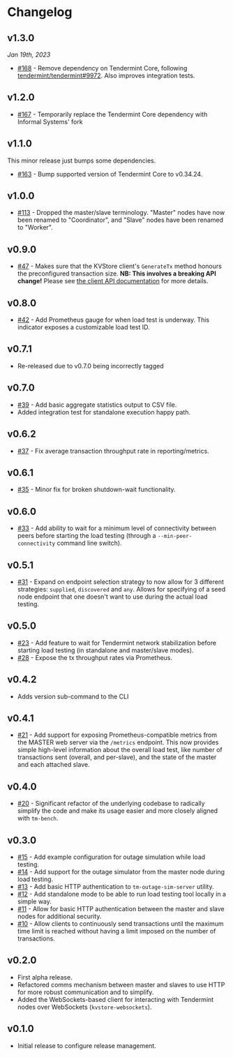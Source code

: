 # Changelog

## v1.3.0

*Jan 19th, 2023*

* [\#168](https://github.com/informalsystems/tm-load-test/pull/168) - Remove
  dependency on Tendermint Core, following
  [tendermint/tendermint\#9972](https://github.com/tendermint/tendermint/issues/9972).
  Also improves integration tests.

## v1.2.0

* [\#167](https://github.com/informalsystems/tm-load-test/pull/167) -
  Temporarily replace the Tendermint Core dependency with Informal Systems' fork

## v1.1.0

This minor release just bumps some dependencies.

* [\#163](https://github.com/informalsystems/tm-load-test/pull/163) - Bump
  supported version of Tendermint Core to v0.34.24.

## v1.0.0
* [\#113](https://github.com/informalsystems/tm-load-test/pull/113) - Dropped
  the master/slave terminology. "Master" nodes have now been renamed to
  "Coordinator", and "Slave" nodes have been renamed to "Worker".

## v0.9.0
* [\#47](https://github.com/informalsystems/tm-load-test/pull/47) - Makes sure
  that the KVStore client's `GenerateTx` method honours the preconfigured
  transaction size. **NB: This involves a breaking API change!** Please see
  [the client API documentation](./pkg/loadtest/README.md) for more details.

## v0.8.0
* [\#42](https://github.com/informalsystems/tm-load-test/pull/42) - Add Prometheus
  gauge for when load test is underway. This indicator exposes a customizable
  load test ID.

## v0.7.1
* Re-released due to v0.7.0 being incorrectly tagged

## v0.7.0
* [\#39](https://github.com/informalsystems/tm-load-test/pull/40) - Add basic
  aggregate statistics output to CSV file.
* Added integration test for standalone execution happy path.

## v0.6.2
* [\#37](https://github.com/informalsystems/tm-load-test/pull/37) - Fix average
  transaction throughput rate in reporting/metrics.

## v0.6.1
* [\#35](https://github.com/informalsystems/tm-load-test/pull/35) - Minor fix for
  broken shutdown-wait functionality.

## v0.6.0
* [\#33](https://github.com/informalsystems/tm-load-test/pull/33) - Add ability
  to wait for a minimum level of connectivity between peers before starting the
  load testing (through a `--min-peer-connectivity` command line switch).

## v0.5.1
* [\#31](https://github.com/informalsystems/tm-load-test/pull/31) - Expand on
  endpoint selection strategy to now allow for 3 different strategies:
  `supplied`, `discovered` and `any`. Allows for specifying of a seed node
  endpoint that one doesn't want to use during the actual load testing.

## v0.5.0
* [\#23](https://github.com/informalsystems/tm-load-test/pull/23) - Add
  feature to wait for Tendermint network stabilization before starting load
  testing (in standalone and master/slave modes).
* [\#28](https://github.com/informalsystems/tm-load-test/pull/28) - Expose the
  tx throughput rates via Prometheus.

## v0.4.2
* Adds version sub-command to the CLI

## v0.4.1
* [\#21](https://github.com/informalsystems/tm-load-test/pull/21) - Add support
  for exposing Prometheus-compatible metrics from the MASTER web server via
  the `/metrics` endpoint. This now provides simple high-level information
  about the overall load test, like number of transactions sent (overall, and
  per-slave), and the state of the master and each attached slave.

## v0.4.0
* [\#20](https://github.com/informalsystems/tm-load-test/pull/20) - Significant
  refactor of the underlying codebase to radically simplify the code and make
  its usage easier and more closely aligned with `tm-bench`.

## v0.3.0
* [\#15](https://github.com/informalsystems/tm-load-test/pull/14) - Add example
  configuration for outage simulation while load testing.
* [\#14](https://github.com/informalsystems/tm-load-test/pull/14) - Add support for
  the outage simulator from the master node during load testing.
* [\#13](https://github.com/informalsystems/tm-load-test/pull/13) - Add basic HTTP
  authentication to `tm-outage-sim-server` utility.
* [\#12](https://github.com/informalsystems/tm-load-test/pull/12) - Add standalone
  mode to be able to run load testing tool locally in a simple way.
* [\#11](https://github.com/informalsystems/tm-load-test/pull/11) - Allow for basic
  HTTP authentication between the master and slave nodes for additional
  security.
* [\#10](https://github.com/informalsystems/tm-load-test/pull/10) - Allow clients
  to continuously send transactions until the maximum time limit is reached
  without having a limit imposed on the number of transactions.

## v0.2.0
* First alpha release.
* Refactored comms mechanism between master and slaves to use HTTP for more
  robust communication and to simplify.
* Added the WebSockets-based client for interacting with Tendermint nodes over
  WebSockets (`kvstore-websockets`).

## v0.1.0
* Initial release to configure release management.


